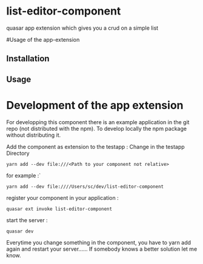 # list-editor-component
quasar app extension which gives you a crud on a simple list

#Usage of the app-extension

## Installation 

## Usage


# Development of the app extension
For developping this component there is an example application in the git repo (not distributed with the npm). To develop locally the npm package without distributing it.

Add the component as extension to the testapp :
Change in the testapp Directory
````
yarn add --dev file:///<Path to your component not relative>
````
for example :`

````
yarn add --dev file:////Users/sc/dev/list-editor-component
````
register your component in your application :

````
quasar ext invoke list-editor-component
````

start the server :
````
quasar dev
`````

Everytime you change something in the  component, you have to yarn add again and restart your server...... If somebody knows a better solution let me know.


